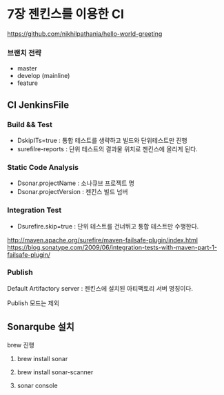 # 7장 젠킨스를 이용한 CI

https://github.com/nikhilpathania/hello-world-greeting

### 브랜치 전략
- master
- develop (mainline)
- feature

## CI JenkinsFile

### Build && Test
- DskipITs=true : 통합 테스트를 생략하고 빌드와 단위테스트만 진행
- surefilre-reports : 단위 테스트의 결과물 위치로 젠킨스에 올리게 된다.

### Static Code Analysis
- Dsonar.projectName : 소나큐브 프로젝트 명 
- Dsonar.projectVersion : 젠킨스 빌드 넘버

### Integration Test
- Dsurefire.skip=true : 단위 테스트를 건너뛰고 통합 테스트만 수행한다.


http://maven.apache.org/surefire/maven-failsafe-plugin/index.html
https://blog.sonatype.com/2009/06/integration-tests-with-maven-part-1-failsafe-plugin/


### Publish

Default Artifactory server : 젠킨스에 설치된 아티팩토리 서버 명칭이다. 


Publish 모드는 제외 


## Sonarqube 설치

brew 진행

1. brew install sonar

2. brew install sonar-scanner

3. sonar console

